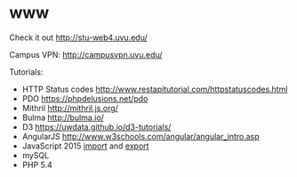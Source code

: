 # www

Check it out http://stu-web4.uvu.edu/

Campus VPN: http://campusvpn.uvu.edu/

Tutorials:
* HTTP Status codes http://www.restapitutorial.com/httpstatuscodes.html
* PDO https://phpdelusions.net/pdo
* Mithril http://mithril.js.org/
* Bulma http://bulma.io/
* D3 https://uwdata.github.io/d3-tutorials/
* AngularJS  http://www.w3schools.com/angular/angular_intro.asp
* JavaScript 2015 [import](https://developer.mozilla.org/en-US/docs/Web/JavaScript/Reference/Statements/import) and [export](https://developer.mozilla.org/en-US/docs/Web/JavaScript/Reference/Statements/export)
* mySQL
* PHP 5.4
